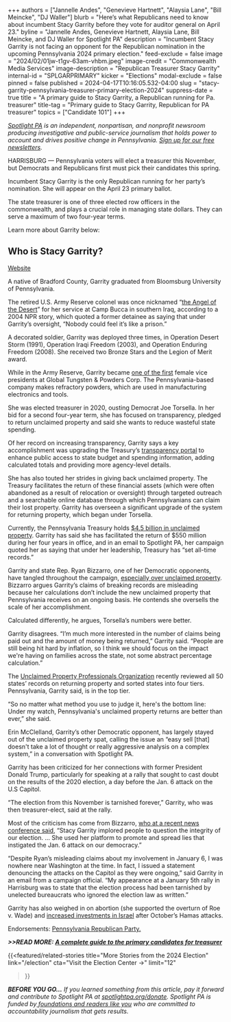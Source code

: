 +++
authors = ["Jannelle Andes", "Genevieve Hartnett", "Alaysia Lane", "Bill Meincke", "DJ Waller"]
blurb = "Here’s what Republicans need to know about incumbent Stacy Garrity before they vote for auditor general on April 23."
byline = "Jannelle Andes, Genevieve Hartnett, Alaysia Lane, Bill Meincke, and DJ Waller for Spotlight PA"
description = "Incumbent Stacy Garrity is not facing an opponent for the Republican nomination in the upcoming Pennsylvania 2024 primary election."
feed-exclude = false
image = "2024/02/01jw-t1gv-63am-vhbm.jpeg"
image-credit = "Commonwealth Media Services"
image-description = "Republican Treasurer Stacy Garrity"
internal-id = "SPLGARPRIMARY"
kicker = "Elections"
modal-exclude = false
pinned = false
published = 2024-04-17T10:16:05.532-04:00
slug = "stacy-garrity-pennsylvania-treasurer-primary-election-2024"
suppress-date = true
title = "A primary guide to Stacy Garrity, a Republican running for Pa. treasurer"
title-tag = "Primary guide to Stacy Garrity, Republican for PA treasurer"
topics = ["Candidate 101"]
+++

<a href="https://www.spotlightpa.org/"><em>Spotlight PA</em></a><em> is an independent, nonpartisan, and nonprofit newsroom producing investigative and public-service journalism that holds power to account and drives positive change in Pennsylvania. </em><a href="https://www.spotlightpa.org/newsletters"><em>Sign up for our free newsletters</em></a><em>.</em>

HARRISBURG — Pennsylvania voters will elect a treasurer this November, but Democrats and Republicans first must pick their candidates this spring.

Incumbent Stacy Garrity is the only Republican running for her party’s nomination. She will appear on the April 23 primary ballot.

The state treasurer is one of three elected row officers in the commonwealth, and plays a crucial role in managing state dollars. They can serve a maximum of two four-year terms.

Learn more about Garrity below:

<script src="https://www.spotlightpa.org/embed.js" async></script><div data-spl-embed-version="1" data-spl-src="https://www.spotlightpa.org/embeds/newsletter/?cta=Get%20the%20latest%20Spotlight%20PA%20candidate%20guides%2C%20voting%20guides%2C%20and%20other%20election%20stories%20through%20our%20free%20daily%20newsletter.&eyebrow=stay%20informed&preselect=papost"></div>

## Who is Stacy Garrity?

<a href="https://www.garrityforpa.com/">Website</a>

A native of Bradford County, Garrity graduated from Bloomsburg University of Pennsylvania.

The retired U.S. Army Reserve colonel was once nicknamed “<a href="https://www.npr.org/2004/06/18/1964381/the-angel-of-the-desert">the Angel of the Desert</a>” for her service at Camp Bucca in southern Iraq, according to a 2004 NPR story, which quoted a former detainee as saying that under Garrity’s oversight, “Nobody could feel it’s like a prison.”

A decorated soldier, Garrity was deployed three times, in Operation Desert Storm (1991), Operation Iraqi Freedom (2003), and Operation Enduring Freedom (2008). She received two Bronze Stars and the Legion of Merit award.

While in the Army Reserve, Garrity became <a href="https://www.garrityforpa.com/meet-stacy">one of the first</a> female vice presidents at Global Tungsten &amp; Powders Corp. The Pennsylvania-based company makes refractory powders, which are used in manufacturing electronics and tools.

She was elected treasurer in 2020, ousting Democrat Joe Torsella. In her bid for a second four-year term, she has focused on transparency, pledged to return unclaimed property and said she wants to reduce wasteful state spending.

Of her record on increasing transparency, Garrity says a key accomplishment was upgrading the Treasury’s <a href="https://www.patreasury.gov/newsroom/archive/2023/10-06-Transparency-Portal.html">transparency portal</a> to enhance public access to state budget and spending information, adding calculated totals and providing more agency-level details.

She has also touted her strides in giving back unclaimed property. The Treasury facilitates the return of these financial assets (which were often abandoned as a result of relocation or oversight) through targeted outreach and a searchable online database through which Pennsylvanians can claim their lost property. Garrity has overseen a significant upgrade of the system for returning property, which began under Torsella.

Currently, the Pennsylvania Treasury holds <a href="https://www.patreasury.gov/newsroom/archive/2024/2-1-Unclaimed-Property-Day.html">$4.5 billion in unclaimed property</a>. Garrity has said she has facilitated the return of $550 million during her four years in office, and in an email to Spotlight PA, her campaign quoted her as saying that under her leadership, Treasury has “set all-time records.”

Garrity and state Rep. Ryan Bizzarro, one of her Democratic opponents, have tangled throughout the campaign, <a href="https://www.spotlightpa.org/news/2024/03/unclaimed-property-pennsylvania-treasurer/">especially over unclaimed property</a>. Bizzarro argues Garrity’s claims of breaking records are misleading because her calculations don’t include the new unclaimed property that Pennsylvania receives on an ongoing basis. He contends she oversells the scale of her accomplishment.

Calculated differently, he argues, Torsella’s numbers were better.

Garrity disagrees. “I’m much more interested in the number of claims being paid out and the amount of money being returned,” Garrity said. “People are still being hit hard by inflation, so I think we should focus on the impact we&#39;re having on families across the state, not some abstract percentage calculation.”

The <a href="https://www.uppo.org/">Unclaimed Property Professionals Organization</a> recently reviewed all 50 states’ records on returning property and sorted states into four tiers. Pennsylvania, Garrity said, is in the top tier.

“So no matter what method you use to judge it, here&#39;s the bottom line: Under my watch, Pennsylvania&#39;s unclaimed property returns are better than ever,” she said.

Erin McClelland, Garrity’s other Democratic opponent, has largely stayed out of the unclaimed property spat, calling the issue an “easy sell \[that\] doesn&#39;t take a lot of thought or really aggressive analysis on a complex system,” in a conversation with Spotlight PA.

Garrity has been criticized for her connections with former President Donald Trump, particularly for speaking at a rally that sought to cast doubt on the results of the 2020 election, a day before the Jan. 6 attack on the U.S Capitol.

“The election from this November is tarnished forever,” Garrity, who was then treasurer-elect, said at the rally.

Most of the criticism has come from Bizzarro, <a href="https://www.pennlive.com/elections/2024/01/democrats-attack-incumbent-gop-state-treasurer-for-attempt-to-overturn-2020-election.html">who at a recent news conference said</a>, “Stacy Garrity implored people to question the integrity of our election. … She used her platform to promote and spread lies that instigated the Jan. 6 attack on our democracy.”

“Despite Ryan’s misleading claims about my involvement in January 6, I was nowhere near Washington at the time. In fact, I issued a statement denouncing the attacks on the Capitol as they were ongoing,” said Garrity in an email from a campaign official. “My appearance at a January 5th rally in Harrisburg was to state that the election process had been tarnished by unelected bureaucrats who ignored the election law as written.”

Garrity has also weighed in on abortion (she supported the overturn of Roe v. Wade) and <a href="https://www.spotlightpa.org/news/2024/02/pennsylvania-stacy-garrity-israel-bonds-palestine-protest-treasurer-election/">increased investments in Israel</a> after October’s Hamas attacks.

Endorsements: <a href="https://www.politicspa.com/pa-gop-unanimously-backs-mccormick/126048/">Pennsylvania Republican Party.</a><u></u>

<strong><em>&gt;&gt;READ MORE: </em></strong><a href="https://www.spotlightpa.org/news/2024/03/pennsylvania-election-2024-treasurer-primary-candidates-stacy-garrity-ryan-bizzarro-erin-mcclelland/"><strong><em>A complete guide to the primary candidates for treasurer</em></strong></a><strong><em></em></strong>

{{<featured/related-stories 
  title="More Stories from the 2024 Election" 
  link="/election"
  cta="Visit the Election Center →"
  limit="12"
>}}

<strong><em>BEFORE YOU GO…</em></strong><em> If you learned something from this article, pay it forward and contribute to Spotlight PA at </em><a href="https://www.spotlightpa.org/donate"><em>spotlightpa.org/donate</em></a><em>. Spotlight PA is funded by</em><a href="https://www.spotlightpa.org/support"><em> foundations and readers like you</em></a><em> who are committed to accountability journalism that gets results.</em>

